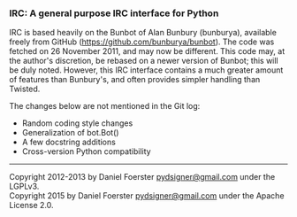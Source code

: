 ### IRC: A general purpose IRC interface for Python

IRC is based heavily on the Bunbot of Alan Bunbury (bunburya), available freely
from GitHub (https://github.com/bunburya/bunbot). The code was fetched on
26 November 2011, and may now be different. This code may, at the author's
discretion, be rebased on a newer version of Bunbot; this will be duly noted.
However, this IRC interface contains a much greater amount of features than
Bunbury's, and often provides simpler handling than Twisted.

The changes below are not mentioned in the Git log:

* Random coding style changes
* Generalization of bot.Bot()
* A few docstring additions
* Cross-version Python compatibility

--------------------------------------------------------------------------------

Copyright 2012-2013 by Daniel Foerster <pydsigner@gmail.com> under the LGPLv3.  
Copyright 2015 by Daniel Foerster <pydsigner@gmail.com> under the Apache License 2.0.
